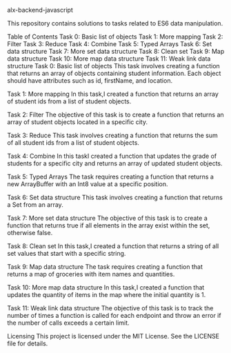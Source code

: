 alx-backend-javascript

This repository contains solutions to tasks related to ES6 data manipulation.

Table of Contents
Task 0: Basic list of objects
Task 1: More mapping
Task 2: Filter
Task 3: Reduce
Task 4: Combine
Task 5: Typed Arrays
Task 6: Set data structure
Task 7: More set data structure
Task 8: Clean set
Task 9: Map data structure
Task 10: More map data structure
Task 11: Weak link data structure
Task 0: Basic list of objects
This task involves creating a function that returns an array of objects containing student information. Each object should have attributes such as id, firstName, and location.

Task 1: More mapping
In this task,I created a function that returns an array of student ids from a list of student objects.

Task 2: Filter
The objective of this task is to create a function that returns an array of student objects located in a specific city.

Task 3: Reduce
This task involves creating a function that returns the sum of all student ids from a list of student objects.

Task 4: Combine
In this taskI created a function that updates the grade of students for a specific city and returns an array of updated student objects.

Task 5: Typed Arrays
The task requires creating a function that returns a new ArrayBuffer with an Int8 value at a specific position.

Task 6: Set data structure
This task involves creating a function that returns a Set from an array.

Task 7: More set data structure
The objective of this task is to create a function that returns true if all elements in the array exist within the set, otherwise false.

Task 8: Clean set
In this task,I created a function that returns a string of all set values that start with a specific string.

Task 9: Map data structure
The task requires creating a function that returns a map of groceries with item names and quantities.

Task 10: More map data structure
In this task,I created a function that updates the quantity of items in the map where the initial quantity is 1.

Task 11: Weak link data structure
The objective of this task is to track the number of times a function is called for each endpoint and throw an error if the number of calls exceeds a certain limit.

Licensing
This project is licensed under the MIT License. See the LICENSE file for details.

